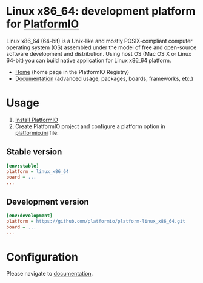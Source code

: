 # Linux x86_64: development platform for [PlatformIO](https://platformio.org)

Linux x86_64 (64-bit) is a Unix-like and mostly POSIX-compliant computer operating system (OS) assembled under the model of free and open-source software development and distribution. Using host OS (Mac OS X or Linux 64-bit) you can build native application for Linux x86_64 platform.

* [Home](https://registry.platformio.org/platforms/platformio/linux_x86_64) (home page in the PlatformIO Registry)
* [Documentation](https://docs.platformio.org/page/platforms/linux_x86_64.html) (advanced usage, packages, boards, frameworks, etc.)

# Usage

1. [Install PlatformIO](https://platformio.org)
2. Create PlatformIO project and configure a platform option in [platformio.ini](https://docs.platformio.org/page/projectconf.html) file:

## Stable version

```ini
[env:stable]
platform = linux_x86_64
board = ...
...
```

## Development version

```ini
[env:development]
platform = https://github.com/platformio/platform-linux_x86_64.git
board = ...
...
```

# Configuration

Please navigate to [documentation](https://docs.platformio.org/page/platforms/linux_x86_64.html).
